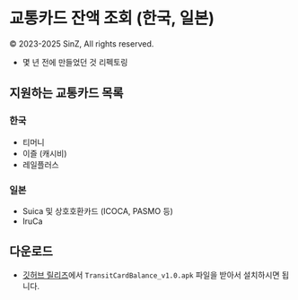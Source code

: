 # 교통카드 잔액 조회 (한국, 일본)
© 2023-2025 SinZ, All rights reserved.

- 몇 년 전에 만들었던 것 리펙토링

## 지원하는 교통카드 목록

### 한국
 - 티머니
 - 이즐 (캐시비)
 - 레일플러스

### 일본
 - Suica 및 상호호환카드 (ICOCA, PASMO 등)
 - IruCa

## 다운로드
- [깃허브 릴리즈](https://github.com/sinz32/TransitCardBalance/releases)에서 `TransitCardBalance_v1.0.apk` 파일을 받아서 설치하시면 됩니다.
